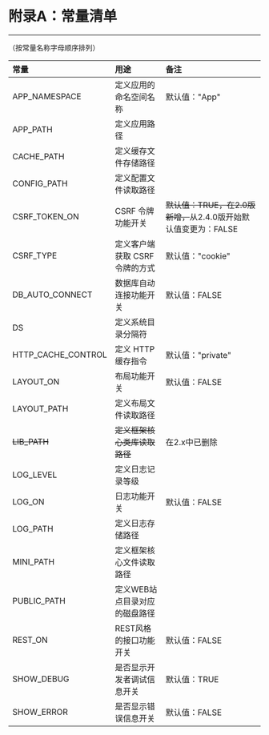 # 附录A：常量清单

---

（按常量名称字母顺序排列）

| 常量 | 用途 | 备注 |
| :--- | :--- | :--- |
| APP\_NAMESPACE | 定义应用的命名空间名称 | 默认值："App" |
| APP\_PATH | 定义应用路径 |  |
| CACHE\_PATH | 定义缓存文件存储路径 |  |
| CONFIG\_PATH | 定义配置文件读取路径 |  |
| CSRF\_TOKEN\_ON | CSRF 令牌功能开关 | ~~默认值：TRUE，在2.0版新增，~~从2.4.0版开始默认值变更为：FALSE |
| CSRF\_TYPE | 定义客户端获取 CSRF 令牌的方式 | 默认值："cookie" |
| DB\_AUTO\_CONNECT | 数据库自动连接功能开关 | 默认值：FALSE |
| DS | 定义系统目录分隔符 |  |
| HTTP\_CACHE\_CONTROL | 定义 HTTP 缓存指令 | 默认值："private" |
| LAYOUT\_ON | 布局功能开关 | 默认值：FALSE |
| LAYOUT\_PATH | 定义布局文件读取路径 |  |
| ~~LIB\_PATH~~ | ~~定义框架核心类库读取路径~~ | 在2.x中已删除 |
| LOG\_LEVEL | 定义日志记录等级 |  |
| LOG\_ON | 日志功能开关 | 默认值：FALSE |
| LOG\_PATH | 定义日志存储路径 |  |
| MINI\_PATH | 定义框架核心文件读取路径 |  |
| PUBLIC\_PATH | 定义WEB站点目录对应的磁盘路径 |  |
| REST\_ON | REST风格的接口功能开关 | 默认值：FALSE |
| SHOW\_DEBUG | 是否显示开发者调试信息开关 | 默认值：TRUE |
| SHOW\_ERROR | 是否显示错误信息开关 | 默认值：FALSE |



